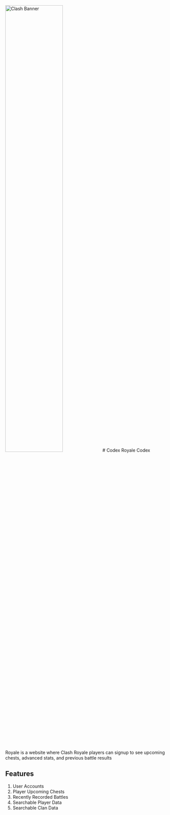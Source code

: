 <img src="assets/ReadmeImg.png"  alt="Clash Banner" width='60%' height="auto" />
# Codex Royale
Codex Royale is a website where Clash Royale players can signup to see upcoming chests, advanced stats, and previous battle results

## Features
1. User Accounts
2. Player Upcoming Chests
3. Recently Recorded Battles
4. Searchable Player Data
5. Searchable Clan Data


